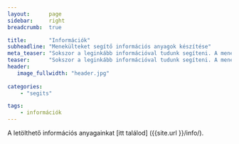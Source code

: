 ```yaml
---
layout:      page
sidebar:     right
breadcrumb:  true

title:       "Információk"
subheadline: "Menekülteket segítő információs anyagok készítése"
meta_teaser: "Sokszor a leginkább információval tudunk segíteni. A menekülteknek gyakran szüksége van menekülttáborokhoz vezető útvonalak leírására, a jogi helyzetet és lehetőségeket ismertető anyagokra, angolul és az általuk beszélt más nyelveken is."
teaser:      "Sokszor a leginkább információval tudunk segíteni. A menekülteknek gyakran szüksége van menekülttáborokhoz vezető útvonalak leírására, a jogi helyzetet és lehetőségeket ismertető anyagokra, angolul és az általuk beszélt más nyelveken is."
header:
   image_fullwidth: "header.jpg"
   
categories:
    - "segits"

tags:
    - információk
---
```

A letölthető információs anyagainkat [itt találod] ({{site.url }}/info/). 